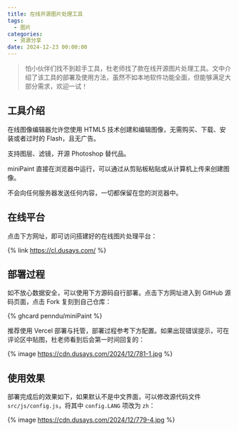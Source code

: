 ```yaml
---
title: 在线开源图片处理工具
tags:
  - 图片
categories:
  - 资源分享
date: 2024-12-23 00:00:00
---
```


> 怕小伙伴们找不到趁手工具，杜老师找了款在线开源图片处理工具。文中介绍了该工具的部署及使用方法，虽然不如本地软件功能全面，但能够满足大部分需求，欢迎一试！

<!-- more -->

## 工具介绍

在线图像编辑器允许您使用 HTML5 技术创建和编辑图像，无需购买、下载、安装或者过时的 Flash，且无广告。

支持图层、滤镜，开源 Photoshop 替代品。

miniPaint 直接在浏览器中运行，可以通过从剪贴板粘贴或从计算机上传来创建图像。

不会向任何服务器发送任何内容，一切都保留在您的浏览器中。

## 在线平台

点击下方网址，即可访问搭建好的在线图片处理平台：

{% link https://cl.dusays.com/ %}

## 部署过程

如不放心数据安全，可以使用下方源码自行部署。点击下方网址进入到 GitHub 源码页面，点击 Fork 复刻到自己仓库：

{% ghcard penndu/miniPaint %}

推荐使用 Vercel 部署与托管，部署过程参考下方配置。如果出现错误提示，可在评论区中贴图，杜老师看到后会第一时间回复的：

{% image https://cdn.dusays.com/2024/12/781-1.jpg %}

## 使用效果

部署完成后的效果如下，如果默认不是中文界面，可以修改源代码文件 `src/js/config.js`，将其中 `config.LANG` 项改为 `zh`：

{% image https://cdn.dusays.com/2024/12/779-4.jpg %}
